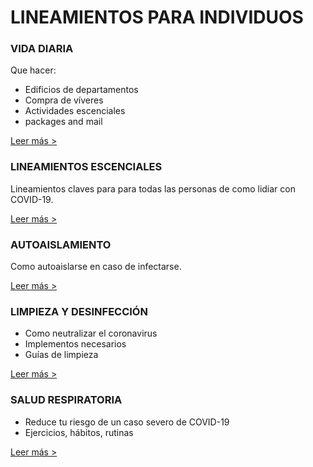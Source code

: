 # LINEAMIENTOS PARA INDIVIDUOS

### VIDA DIARIA

Que hacer:
- Edificios de departamentos
- Compra de víveres
- Actividades escenciales
- packages and mail

[Leer más >](papers/everyday-life-and-covid-19)

### LINEAMIENTOS ESCENCIALES

Lineamientos claves para para todas las personas de como lidiar con COVID-19.

[Leer más >](/papers/essential-coronavirus-guidelines-1)

### AUTOAISLAMIENTO

Como autoaislarse en caso de infectarse.

[Leer más >](/papers/guidelines-for-self-isolation)

### LIMPIEZA Y DESINFECCIÓN

- Como neutralizar el coronavirus
- Implementos necesarios
- Guías de limpieza

[Leer más >](/papers/coronavirus-guidelines-for-cleaning-and-disinfecting-to-prevent-covid-19-transmission)

### SALUD RESPIRATORIA

- Reduce tu riesgo de un caso severo de COVID-19
- Ejercicios, hábitos, rutinas

[Leer más >](/papers/respiratory-health-for-better-covid-19-outcomes)
